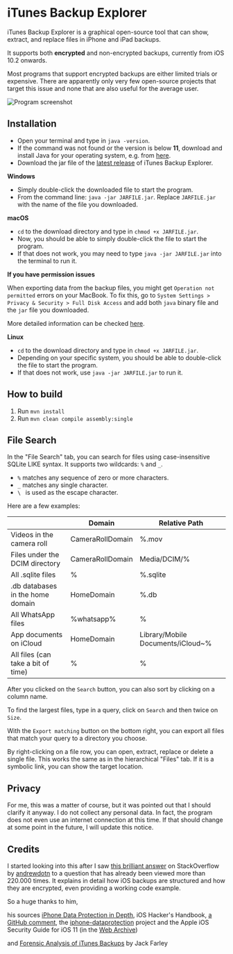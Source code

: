 # iTunes Backup Explorer

iTunes Backup Explorer is a graphical open-source tool that can show, extract,
and replace files in iPhone and iPad backups.

It supports both **encrypted** and non-encrypted backups, 
currently from iOS 10.2 onwards.

Most programs that support encrypted backups are either limited trials 
or expensive. There are apparently only very few open-source projects 
that target this issue and none that are also useful for the average user.

![Program screenshot](https://user-images.githubusercontent.com/12913518/164055723-2d234fa8-922f-439d-974c-f9e7e560a438.png)

## Installation

- Open your terminal and type in `java -version`.
- If the command was not found or the version is below **11**, 
download and install Java for your operating system, e.g. from [here](https://www.oracle.com/java/technologies/downloads).
- Download the jar file of the [latest release](https://github.com/MaxiHuHe04/iTunes-Backup-Explorer/releases/latest) of iTunes Backup Explorer.

**Windows**
- Simply double-click the downloaded file to start the program.
- From the command line: `java -jar JARFILE.jar`.
Replace `JARFILE.jar` with the name of the file you downloaded.

**macOS**
- `cd` to the download directory and type in `chmod +x JARFILE.jar`.
- Now, you should be able to simply double-click the file to start the program.
- If that does not work, you may need to type `java -jar JARFILE.jar` into the terminal to run it.

**If you have permission issues**

When exporting data from the backup files, you might get `Operation not permitted`
 errors on your MacBook. To fix this, go to `System Settings > Privacy & Security > Full Disk Access` and add both `java` binary file and the `jar` file you downloaded.

More detailed information can be checked [here](https://stackoverflow.com/questions/65469536/why-does-a-jar-file-have-no-permissions-to-read-from-disk-when-started-via-doubl/66762230#66762230).

**Linux**
- `cd` to the download directory and type in `chmod +x JARFILE.jar`.
- Depending on your specific system, you should be able to double-click the file to start the program.
- If that does not work, use `java -jar JARFILE.jar` to run it.

## How to build
1. Run `mvn install`
2. Run `mvn clean compile assembly:single`

## File Search
In the "File Search" tab, you can search for files using case-insensitive SQLite LIKE syntax.
It supports two wildcards: `%` and `_`.
- `%` matches any sequence of zero or more characters.
- `_` matches any single character.
- `\ ` is used as the escape character.

Here are a few examples:<br>

|                                    | Domain           | Relative Path                     |
|------------------------------------|------------------|-----------------------------------|
| Videos in the camera roll          | CameraRollDomain | %.mov                             |
| Files under the DCIM directory     | CameraRollDomain | Media/DCIM/%                      |
| All .sqlite files                  | %                | %.sqlite                          |
| .db databases in the home domain   | HomeDomain       | %.db                              |
| All WhatsApp files                 | %whatsapp%       | %                                 |
| App documents on iCloud            | HomeDomain       | Library/Mobile Documents/iCloud~% |
| All files (can take a bit of time) | %                | %                                 |

After you clicked on the `Search` button, you can also sort by clicking on a column name.

To find the largest files, type in a query, click on `Search` and then twice on `Size`.

With the `Export matching` button on the bottom right, you can export all files that match your query to a directory you choose.

By right-clicking on a file row, you can open, extract, replace or delete a single file.
This works the same as in the hierarchical "Files" tab.
If it is a symbolic link, you can show the target location.


## Privacy

For me, this was a matter of course, but it was pointed out that I should clarify it anyway.
I do not collect any personal data. In fact, the program does not even use an internet connection at this time.
If that should change at some point in the future, I will update this notice.

## Credits

I started looking into this after I saw 
[this brilliant answer](https://stackoverflow.com/a/13793043/8868841) 
on StackOverflow by [andrewdotn](https://stackoverflow.com/users/14558/andrewdotn) 
to a question that has already been viewed more than 220.000 times. It 
explains in detail how iOS backups are structured and how they are 
encrypted, even providing a working code example.

So a huge thanks to him,

his sources
[iPhone Data Protection in Depth](https://conference.hitb.org/hitbsecconf2011ams/materials/D2T2),
iOS Hacker's Handbook, 
[a GitHub comment](https://github.com/horrorho/InflatableDonkey/issues/41#issuecomment-261927890),
the [iphone-dataprotection](https://code.google.com/archive/p/iphone-dataprotection/) project
and the Apple iOS Security Guide for iOS 11 (in the [Web Archive](http://web.archive.org/web/20180615172056/https://www.apple.com/business/docs/iOS_Security_Guide.pdf))

and [Forensic Analysis of iTunes Backups](http://www.farleyforensics.com/2019/04/14/forensic-analysis-of-itunes-backups/) by Jack Farley
